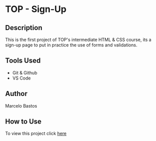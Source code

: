 # TOP - Sign-Up

## Description

This is the first project of TOP's intermediate HTML & CSS course, its a sign-up page to put in practice the use of forms and validations.

## Tools Used

* Git & Github
* VS Code

## Author

Marcelo Bastos

## How to Use

To view this project click [here](https://github.com)